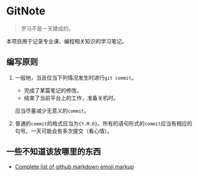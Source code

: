 # GitNote

> 罗马不是一天建成的。

本项目用于记录专业课、编程相关知识的学习笔记。

## 编写原则

1. 一般地，当且仅当下列情况发生时进行`git commit`。

   - 完成了某篇笔记的修改。
   - 结束了当前平台上的工作，准备关机时。

   应当尽量减少无意义的`commit`。

2. 普通的`commit`的格式应当为`{Y.M.D}`。所有的语句形式的`commit`应当有相应的句号。一天可能会有多次提交（看心情）。

## 一些不知道该放哪里的东西

- [Complete list of github markdown emoji markup](https://gist.github.com/rxaviers/7360908)
